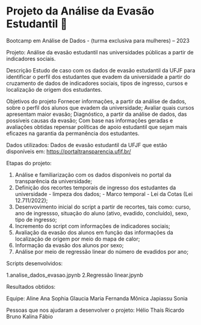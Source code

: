 # Projeto da Análise da Evasão Estudantil 🎲

Bootcamp em Análise de Dados - (turma exclusiva para mulheres) – 2023

Projeto:
Análise da evasão estudantil nas universidades públicas a partir de indicadores sociais.

Descrição
Estudo de caso com os dados de evasão estudantil da UFJF para identificar o perfil dos estudantes que evadem da universidade a partir do cruzamento de dados de indicadores sociais, tipos de ingresso, cursos e localização de origem dos estudantes.


Objetivos do projeto
Fornecer informações, a partir da análise de dados, sobre o perfil dos alunos que evadem da universidade;
Avaliar quais cursos apresentam maior evasão;
Diagnóstico, a partir da análise de dados, das possíveis causas da evasão;
Com base nas informações geradas e avaliações obtidas repensar políticas de apoio estudantil que sejam mais eficazes na garantia da permanência dos estudantes.

Dados utilizados:
Dados de evasão estudantil da UFJF que estão disponíveis em: 
https://portaltransparencia.ufjf.br/

Etapas do projeto:
1. Análise e familiarização com os dados disponíveis no portal da transparência da universidade;
2. Definição dos recortes temporais de ingresso dos estudantes da universidade - limpeza dos dados; - Marco temporal - Lei da Cotas (Lei 12.711/2022);
3. Desenvovimento inicial do script a partir de recortes, tais como: curso, ano de ingressso, situação do aluno (ativo, evadido, concluído), sexo, tipo de ingresso;
4. Incremento do script com informações de indicadores sociais;
5. Avaliação da evasão dos alunos em função das informações da localização de origem por meio do mapa de calor;
6. Informação da evasão dos alunos por sexo;
7. Análise por meio de regressão linear do número de evadidos por ano;




Scripts desenvolvidos:

1.analise_dados_evasao.jpynb
2.Regressão linear.jpynb

Resultados obtidos:


Equipe:
Aline
Ana Sophia
Glaucia
Maria Fernanda
Mônica Japiassu
Sonia

Pessoas que nos ajudaram a desenvolver o projeto:
Hélio
Thaís
Ricardo
Bruno 
Kalina
Fábio